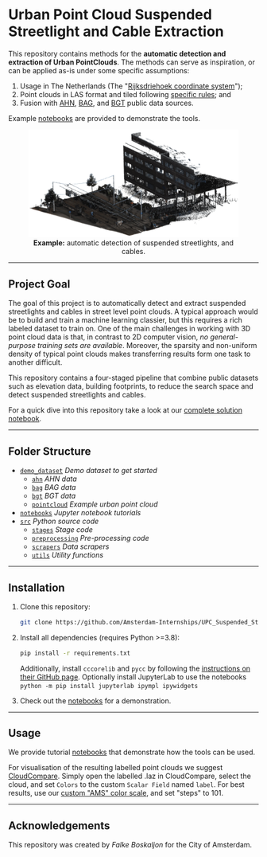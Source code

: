 # Urban Point Cloud Suspended Streetlight and Cable Extraction

This repository contains methods for the **automatic detection and extraction of Urban PointClouds**. The methods can serve as inspiration, or can be applied as-is under some specific assumptions:

1. Usage in The Netherlands (The "[Rijksdriehoek coordinate system](https://nl.wikipedia.org/wiki/Rijksdriehoeksco%C3%B6rdinaten)");
2. Point clouds in LAS format and tiled following [specific rules](datasets); and
3. Fusion with [AHN](https://www.ahn.nl/), [BAG](https://www.geobasisregistraties.nl/basisregistraties/adressen-en-gebouwen), and [BGT](https://www.geobasisregistraties.nl/basisregistraties/grootschalige-topografie) public data sources.

Example [notebooks](notebooks) are provided to demonstrate the tools.

<figure align="center">
  <img
  src="media/examples/demo.gif"
  alt="Example: automatic detection of suspended streetlights in a point cloud.">
  <figcaption><b>Example:</b> automatic detection of suspended streetlights, and cables.</figcaption>
</figure>

---

## Project Goal

The goal of this project is to automatically detect and extract suspended streetlights and cables in street level point clouds. A typical approach would be to build and train a machine learning classier, but this requires a rich labeled dataset to train on. One of the main challenges in working with 3D point cloud data is that, in contrast to 2D computer vision, _no general-purpose training sets are available_. Moreover, the sparsity and non-uniform density of typical point clouds makes transferring results form one task to another difficult.

This repository contains a four-staged pipeline that combine public datasets such as elevation data, building footprints, to reduce the search space and detect suspended streetlights and cables.

For a quick dive into this repository take a look at our [complete solution notebook](notebooks/Complete%20solution.ipynb).

---

## Folder Structure

 * [`demo_dataset`](./demo_datasets) _Demo dataset to get started_
   * [`ahn`](./demo_datasets/ahn) _AHN data_
   * [`bag`](./demo_datasets/bag) _BAG data_
   * [`bgt`](./demo_datasets/bgt) _BGT data_
   * [`pointcloud`](./demo_datasets/pointcloud) _Example urban point cloud_
 * [`notebooks`](./notebooks) _Jupyter notebook tutorials_
 * [`src`](./src) _Python source code_
   * [`stages`](./src/stages) _Stage code_
   * [`preprocessing`](./src/preprocessing) _Pre-processing code_
   * [`scrapers`](./src/scrapers) _Data scrapers_
   * [`utils`](./src/utils) _Utility functions_

---

## Installation

1. Clone this repository:
    ```bash
    git clone https://github.com/Amsterdam-Internships/UPC_Suspended_Streetlight_Extractor.git
    ```

2. Install all dependencies (requires Python >=3.8):
    ```bash
    pip install -r requirements.txt
    ```
    Additionally, install `cccorelib` and `pycc` by following the [instructions on their GitHub page](https://github.com/tmontaigu/CloudCompare-PythonPlugin/blob/master/docs/building.rst#building-as-indenpendent-wheels).
    Optionally install JupyterLab to use the notebooks `python -m pip install jupyterlab ipympl ipywidgets`

3. Check out the [notebooks](notebooks) for a demonstration.

---

## Usage

We provide tutorial [notebooks](notebooks) that demonstrate how the tools can be used.

For visualisation of the resulting labelled point clouds we suggest [CloudCompare](https://www.danielgm.net/cc/). Simply open the labelled .laz in CloudCompare, select the cloud, and set `Colors` to the custom `Scalar Field` named `label`. For best results, use our [custom "AMS" color scale](https://github.com/Amsterdam-AI-Team/Urban_PointCloud_Processing/raw/main/media/cc_color_scale.xml), and set "steps" to 101.

---

## Acknowledgements

This repository was created by _Falke Boskaljon_ for the City of Amsterdam.
